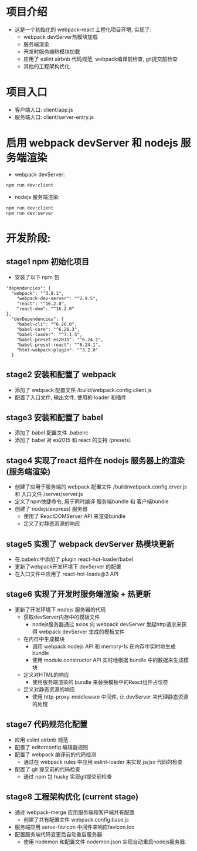 # 项目介绍
* 这是一个初始化的 webpack-react 工程化项目环境, 实现了:
  * webpack devServer热模块加载
  * 服务端渲染
  * 开发时服务端热模块加载
  * 应用了 eslint airbnb 代码规范, webpack编译前检查, git提交前检查
  * 其他的工程架构优化.

# 项目入口
* 客户端入口: client/app.js
* 服务端入口: client/server-entry.js

# 启用 webpack devServer 和 nodejs 服务端渲染
* webpack devServer:
~~~
npm run dev:client
~~~
* nodejs 服务端渲染:
~~~
npm run dev:client
npm run dev:server
~~~

# 开发阶段:
## stage1 npm 初始化项目
* 安装了以下 npm 包
```
"dependencies": {
  "webpack": "^3.9.1",
    "webpack-dev-server": "^2.9.5",
    "react": "^16.2.0",
    "react-dom": "^16.2.0"
},
  "devDependencies": {
    "babel-cli": "^6.26.0",
    "babel-core": "^6.26.3",
    "babel-loader": "^7.1.5",
    "babel-preset-es2015": "^6.24.1",
    "babel-preset-react": "^6.24.1",
    "html-webpack-plugin": "^3.2.0"
  }
```

## stage2 安装和配置了 webpack
* 添加了 webpack 配置文件 /build/webpack.config.client.js
* 配置了入口文件, 输出文件, 使用的 loader 和插件

## stage3 安装和配置了 babel
* 添加了 babel 配置文件 .babelrc
* 添加了 babel 对 es2015 和 react 的支持 (presets)

## stage4 实现了react 组件在 nodejs 服务器上的渲染(服务端渲染)
* 创建了应用于服务端的 webpack 配置文件 /build/webpack.config.erver.js 和 入口文件 /server/server.js
* 定义了npm快捷命令, 用于同时编译 服务端bundle 和 客户端bundle
* 创建了 nodejs(express) 服务器
  * 使用了 ReactDOMServer API 来渲染bundle
  * 定义了对静态资源的响应

## stage5 实现了 webpack devServer 热模块更新
* 在.babelrc中添加了 plugin react-hot-loader/babel
* 更新了webpack开发环境下 devServer 的配置
* 在入口文件中应用了 react-hot-loade@3 API

## stage6 实现了开发时服务端渲染 + 热更新
* 更新了开发环境下 nodejs 服务器的代码
  * 获取devServer内存中的模板文件
    * nodejs服务器通过 axios 向 webpack devServer 发起http请求来获得 webpack devServer 生成的模板文件
  * 在内存中生成模块
    * 调用 webpack nodejs API 和 memory-fs 在内存中实时地生成 bundle
    * 使用 module.constructor API 实时地根据 bundle 中的数据来生成模块
  * 定义对HTML的响应
    * 使用服务端渲染的 bundle 来替换模板中的React组件占位符
  * 定义对静态资源的响应
    * 使用 http-proxy-middleware 中间件, 让 devServer 来代理静态资源的处理

## stage7 代码规范化配置
* 应用 eslint airbnb 规范
* 配置了 editorconfig 编辑器规则
* 配置了 webpack 编译前的代码检测
  * 通过在 webpack rules 中应用 eslint-loader 来实现 js/jsx 代码的检查
* 配置了 git 提交前的代码检查
  * 通过 npm 包 husky 实现git提交前检查

## stage8 工程架构优化 (current stage)
* 通过 webpack-merge 应用服务端和客户端共有配置
  * 创建了共有配置文件 webpack.config.base.js
* 服务端应用 serve-favicon 中间件来响应favicon.ico
* 配置服务端代码变更后自动重启服务器
  * 使用 nodemon 和配置文件 nodemon.json 实现自动重启nodejs服务器.
